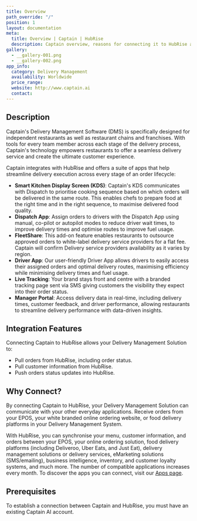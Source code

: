 ```yaml
---
title: Overview
path_override: "/"
position: 1
layout: documentation
meta:
  title: Overview | Captain | HubRise
  description: Captain overview, reasons for connecting it to HubRise and summary of integrated features. Synchronise data between your EPOS and your apps.
gallery:
  - __gallery-001.png
  - __gallery-002.png
app_info:
  category: Delivery Management
  availability: Worldwide
  price_range:
  website: http://www.captain.ai
  contact:
---
```


## Description

Captain's Delivery Management Software (DMS) is specifically designed for independent restaurants as well as restaurant chains and franchises. With tools for every team member across each stage of the delivery process, Captain's technology empowers restaurants to offer a seamless delivery service and create the ultimate customer experience.

Captain integrates with HubRise and offers a suite of apps that help streamline delivery execution across every stage of an order lifecycle:

- **Smart Kitchen Display Screen (KDS)**: Captain's KDS communicates with Dispatch to prioritise cooking sequence based on which orders will be delivered in the same route. This enables chefs to prepare food at the right time and in the right sequence, to maximise delivered food quality.
- **Dispatch App**: Assign orders to drivers with the Dispatch App using manual, co-pilot or autopilot modes to reduce driver wait times, to improve delivery times and optimise routes to improve fuel usage.
- **FleetShare**: This add-on feature enables restaurants to outsource approved orders to white-label delivery service providers for a flat fee. Captain will confirm Delivery service providers availability as it varies by region.
- **Driver App**: Our user-friendly Driver App allows drivers to easily access their assigned orders and optimal delivery routes, maximising efficiency while minimising delivery times and fuel usage.
- **Live Tracking**: Your brand stays front and centre with a branded tracking page sent via SMS giving customers the visibility they expect into their order status.
- **Manager Portal**: Access delivery data in real-time, including delivery times, customer feedback, and driver performance, allowing restaurants to streamline delivery performance with data-driven insights.

## Integration Features

Connecting Captain to HubRise allows your Delivery Management Solution to:

- Pull orders from HubRise, including order status.
- Pull customer information from HubRise. 
- Push orders status updates into HubRise.

## Why Connect?

By connecting Captain to HubRise, your Delivery Management Solution can communicate with your other everyday applications. Receive orders from your EPOS, your white branded online ordering website, or food delivery platforms in your Delivery Management System. 

With HubRise, you can synchronise your menu, customer information, and orders between your EPOS, your online ordering solution, food delivery platforms (including Deliveroo, Uber Eats, and Just Eat), delivery management solutions or delivery services, eMarketing solutions (SMS/emailing), business intelligence, inventory, and customer loyalty systems, and much more. The number of compatible applications increases every month. To discover the apps you can connect, visit our [Apps page](/apps).

## Prerequisites

To establish a connection between Captain and HubRise, you must have an existing Captain AI account.

